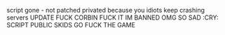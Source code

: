 script gone - not patched privated because you idiots keep crashing servers
UPDATE
FUCK CORBIN FUCK IT
IM BANNED OMG SO SAD :CRY:
SCRIPT PUBLIC SKIDS GO FUCK THE GAME
